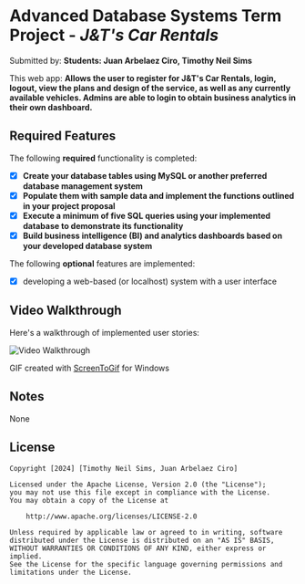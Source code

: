 # Advanced Database Systems Term Project - *J&T's Car Rentals*

Submitted by: **Students: Juan Arbelaez Ciro, Timothy Neil Sims**

This web app: **Allows the user to register for J&T's Car Rentals, login, logout, view the plans and design of the service, as well as any currently available vehicles. Admins are able to login to obtain business analytics in their own dashboard.**

## Required Features

The following **required** functionality is completed:

- [X] **Create your database tables using MySQL or another preferred database management system**
- [X] **Populate them with sample data and implement the functions outlined in your project proposal**
- [X] **Execute a minimum of five SQL queries using your implemented database to demonstrate its functionality**
- [X] **Build business intelligence (BI) and analytics dashboards based on your developed database system**

The following **optional** features are implemented:

- [X] developing a web-based (or localhost) system with a user interface

## Video Walkthrough

Here's a walkthrough of implemented user stories:

<img src='.\assets\J&TsCarRentals.gif' title='Video Walkthrough' width='' alt='Video Walkthrough' />

GIF created with [ScreenToGif](https://www.screentogif.com/) for Windows

## Notes

None

## License

    Copyright [2024] [Timothy Neil Sims, Juan Arbelaez Ciro]

    Licensed under the Apache License, Version 2.0 (the "License");
    you may not use this file except in compliance with the License.
    You may obtain a copy of the License at

        http://www.apache.org/licenses/LICENSE-2.0

    Unless required by applicable law or agreed to in writing, software
    distributed under the License is distributed on an "AS IS" BASIS,
    WITHOUT WARRANTIES OR CONDITIONS OF ANY KIND, either express or implied.
    See the License for the specific language governing permissions and
    limitations under the License.